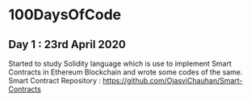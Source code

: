 # 100DaysOfCode
## Day 1 : 23rd April 2020
Started to study Solidity language which is use to implement Smart Contracts in Ethereum Blockchain and wrote some codes of the same.
Smart Contract Repository : https://github.com/OjasviChauhan/Smart-Contracts
